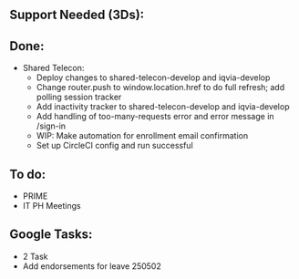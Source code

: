 ## Support Needed (3Ds):
## Done:
  - Shared Telecon:
    - Deploy changes to shared-telecon-develop and iqvia-develop
    - Change router.push to window.location.href to do full refresh; add polling session tracker
    - Add inactivity tracker to shared-telecon-develop and iqvia-develop
    - Add handling of too-many-requests error and error message in /sign-in
    - WIP: Make automation for enrollment email confirmation
    - Set up CircleCI config and run successful
## To do:
  - PRIME
  - IT PH Meetings
## Google Tasks:
  - 2 Task
  - Add endorsements for leave 250502